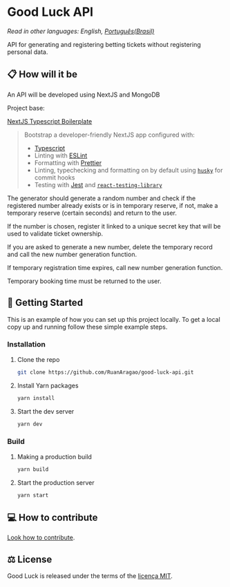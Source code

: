 # Good Luck API

_Read in other languages: English, [Português(Brasil)](./README.md)_

API for generating and registering betting tickets without registering personal data.

## 📋 How will it be

An API will be developed using NextJS and MongoDB

Project base:

[NextJS Typescript Boilerplate](https://github.com/vercel/next.js/tree/master/examples/with-typescript-eslint-jest)

> Bootstrap a developer-friendly NextJS app configured with:
>
> - [Typescript](https://www.typescriptlang.org/)
> - Linting with [ESLint](https://eslint.org/)
> - Formatting with [Prettier](https://prettier.io/)
> - Linting, typechecking and formatting on by default using [`husky`](https://github.com/typicode/husky) for commit hooks
> - Testing with [Jest](https://jestjs.io/) and [`react-testing-library`](https://testing-library.com/docs/react-testing-library/intro)

The generator should generate a random number and check if the registered number already exists or is in temporary reserve, if not, make a temporary reserve (certain seconds) and return to the user.

If the number is chosen, register it linked to a unique secret key that will be used to validate ticket ownership.

If you are asked to generate a new number, delete the temporary record and call the new number generation function.

If temporary registration time expires, call new number generation function.

Temporary booking time must be returned to the user.

<!-- GETTING STARTED -->

## :pushpin: Getting Started

This is an example of how you can set up this project locally.
To get a local copy up and running follow these simple example steps.

### Installation

1. Clone the repo
   ```sh
   git clone https://github.com/RuanAragao/good-luck-api.git
   ```
2. Install Yarn packages
   ```sh
   yarn install
   ```
3. Start the dev server
   ```sh
   yarn dev
   ```

### Build

1. Making a production build
   ```sh
   yarn build
   ```
2. Start the production server
   ```sh
   yarn start
   ```

## 💻 How to contribute

[Look how to contribute](./CONTRIBUTING.md).

## ⚖️ License

Good Luck is released under the terms of the [licença MIT](./LICENSE).
